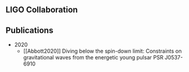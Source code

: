 ## LIGO Collaboration


## Publications

- 2020
	- [[Abbott2020]] Diving below the spin-down limit: Constraints on gravitational waves from the energetic young pulsar PSR J0537-6910
